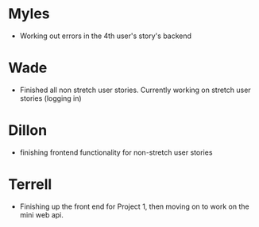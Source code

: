 # Myles
- Working out errors in the 4th user's story's backend

# Wade
- Finished all non stretch user stories. Currently working on stretch user stories (logging in)


# Dillon
- finishing frontend functionality for non-stretch user stories

# Terrell
- Finishing up the front end for Project 1, then moving on to work on the mini web api.